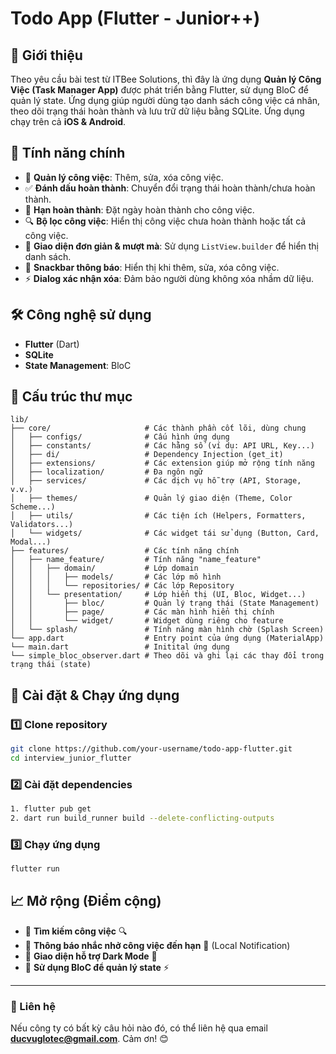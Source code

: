 # Todo App (Flutter - Junior++)

## 📌 Giới thiệu
Theo yêu cầu bài test từ ITBee Solutions, thì đây là ứng dụng **Quản lý Công Việc (Task Manager App)** được phát triển bằng Flutter, sử dụng BloC để quản lý state. Ứng dụng giúp người dùng tạo danh sách công việc cá nhân, theo dõi trạng thái hoàn thành và lưu trữ dữ liệu bằng SQLite. Ứng dụng chạy trên cả **iOS & Android**.

## 🚀 Tính năng chính
- 📝 **Quản lý công việc**: Thêm, sửa, xóa công việc.
- ✅ **Đánh dấu hoàn thành**: Chuyển đổi trạng thái hoàn thành/chưa hoàn thành.
- 📅 **Hạn hoàn thành**: Đặt ngày hoàn thành cho công việc.
- 🔍 **Bộ lọc công việc**: Hiển thị công việc chưa hoàn thành hoặc tất cả công việc.
- 🎨 **Giao diện đơn giản & mượt mà**: Sử dụng `ListView.builder` để hiển thị danh sách.
- 🔔 **Snackbar thông báo**: Hiển thị khi thêm, sửa, xóa công việc.
- ⚡ **Dialog xác nhận xóa**: Đảm bảo người dùng không xóa nhầm dữ liệu.

## 🛠️ Công nghệ sử dụng
- **Flutter** (Dart)
- **SQLite**
- **State Management**: BloC
<!-- - **Local Notification** (*nếu có*) -->

## 📂 Cấu trúc thư mục
```
lib/
├── core/                     # Các thành phần cốt lõi, dùng chung
│   ├── configs/              # Cấu hình ứng dụng
│   ├── constants/            # Các hằng số (ví dụ: API URL, Key...)
│   ├── di/                   # Dependency Injection (get_it)
│   ├── extensions/           # Các extension giúp mở rộng tính năng
│   ├── localization/         # Đa ngôn ngữ
│   ├── services/             # Các dịch vụ hỗ trợ (API, Storage, v.v.)
│   ├── themes/               # Quản lý giao diện (Theme, Color Scheme...)
│   ├── utils/                # Các tiện ích (Helpers, Formatters, Validators...)
│   └── widgets/              # Các widget tái sử dụng (Button, Card, Modal...)
├── features/                 # Các tính năng chính
│   ├── name_feature/         # Tính năng "name_feature"
│   │   ├── domain/           # Lớp domain
│   │   │   ├── models/       # Các lớp mô hình
│   │   │   └── repositories/ # Các lớp Repository
│   │   └── presentation/     # Lớp hiển thị (UI, Bloc, Widget...)
│   │       ├── bloc/         # Quản lý trạng thái (State Management)
│   │       ├── page/         # Các màn hình hiển thị chính
│   │       └── widget/       # Widget dùng riêng cho feature
│   └── splash/               # Tính năng màn hình chờ (Splash Screen)
└── app.dart                  # Entry point của ứng dụng (MaterialApp)
└── main.dart                 # Initital ứng dụng
└── simple_bloc_observer.dart # Theo dõi và ghi lại các thay đổi trong trạng thái (state)
```

## 🚀 Cài đặt & Chạy ứng dụng
### 1️⃣ Clone repository
```bash
git clone https://github.com/your-username/todo-app-flutter.git
cd interview_junior_flutter
```

### 2️⃣ Cài đặt dependencies
```bash
1. flutter pub get
2. dart run build_runner build --delete-conflicting-outputs
```

### 3️⃣ Chạy ứng dụng
```bash
flutter run
```

## 📈 Mở rộng (Điểm cộng)
- 🔹 **Tìm kiếm công việc** 🔍
- 🔹 **Thông báo nhắc nhở công việc đến hạn** 🔔 (Local Notification)
- 🔹 **Giao diện hỗ trợ Dark Mode** 🌙
- 🔹 **Sử dụng BloC để quản lý state** ⚡

---
### 📩 Liên hệ
Nếu công ty có bất kỳ câu hỏi nào đó, có thể liên hệ qua email **ducvuglotec@gmail.com**. Cảm ơn! 😊

